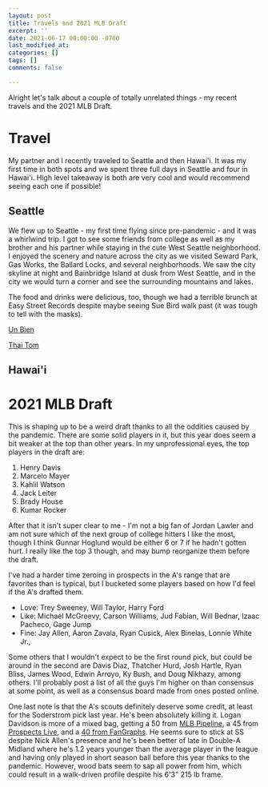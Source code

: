 ```yaml
---
layout: post
title: Travels and 2021 MLB Draft
excerpt: ''
date: 2021-06-17 00:00:00 -0700
last_modified_at: 
categories: []
tags: []
comments: false

---
```

Alright let's talk about a couple of totally unrelated things - my recent travels and the 2021 MLB Draft.

# Travel

My partner and I recently traveled to Seattle and then Hawai'i. It was my first time in both spots and we spent three full days in Seattle and four in Hawai'i. High level takeaway is both are very cool and would recommend seeing each one if possible!

## Seattle

We flew up to Seattle - my first time flying since pre-pandemic - and it was a whirlwind trip. I got to see some friends from college as well as my brother and his partner while staying in the cute West Seattle neighborhood. I enjoyed the scenery and nature across the city as we visited Seward Park, Gas Works, the Ballard Locks, and several neighborhoods. We saw the city skyline at night and Bainbridge Island at dusk from West Seattle, and in the city we would turn a corner and see the surrounding mountains and lakes.

The food and drinks were delicious, too, though we had a terrible brunch at Easy Street Records despite maybe seeing Sue Bird walk past (it was tough to tell with the masks). 

[Un Bien](https://www.unbienseattle.com/)

[Thai Tom](https://www.yelp.com/biz/thai-tom-seattle)

## Hawai'i

# 2021 MLB Draft

This is shaping up to be a weird draft thanks to all the oddities caused by the pandemic. There are some solid players in it, but this year does seem a bit weaker at the top than other years. In my unprofessional eyes, the top players in the draft are:

1. Henry Davis
2. Marcelo Mayer
3. Kahlil Watson
4. Jack Leiter
5. Brady House
6. Kumar Rocker

After that it isn't super clear to me - I'm not a big fan of Jordan Lawler and am not sure which of the next group of college hitters I like the most, though I think Gunnar Hoglund would be either 6 or 7 if he hadn't gotten hurt. I really like the top 3 though, and may bump reorganize them before the draft.

I've had a harder time zeroing in prospects in the A's range that are favorites than is typical, but I bucketed some players based on how I'd feel if the A's drafted them.

* Love: Trey Sweeney, Will Taylor, Harry Ford
* Like: Michael McGreevy, Carson Williams, Jud Fabian, Will Bednar, Izaac Pacheco, Gage Jump
* Fine: Jay Allen, Aaron Zavala, Ryan Cusick, Alex Binelas, Lonnie White Jr.,

Some others that I wouldn't expect to be the first round pick, but could be around in the second are Davis Diaz, Thatcher Hurd, Josh Hartle, Ryan Bliss, James Wood, Edwin Arroyo, Ky Bush, and Doug Nikhazy, among others. I'll probably post a list of all the guys I'm higher on than consensus at some point, as well as a consensus board made from ones posted online.

One last note is that the A's scouts definitely deserve some credit, at least for the Soderstrom pick last year. He's been absolutely killing it. Logan Davidson is more of a mixed bag, getting a 50 from [MLB Pipeline](https://www.mlb.com/prospects/athletics/logan-davidson-669722), a 45 from [Prospects Live](https://www.prospectslive.com/lists/2021/2/14/oakland-athletics-2021-prospect-rankings), and a [40 from FanGraphs](https://www.fangraphs.com/prospects/the-board/2021-prospect-list/summary?sort=-1,1&team=oak). He seems sure to stick at SS despite Nick Allen's presence and he's been better of late in Double-A Midland where he's 1.2 years younger than the average player in the league and having only played in short season ball before this year thanks to the pandemic. However, wood bats seem to sap all power from him, which could result in a walk-driven profile despite his 6'3" 215 lb frame.